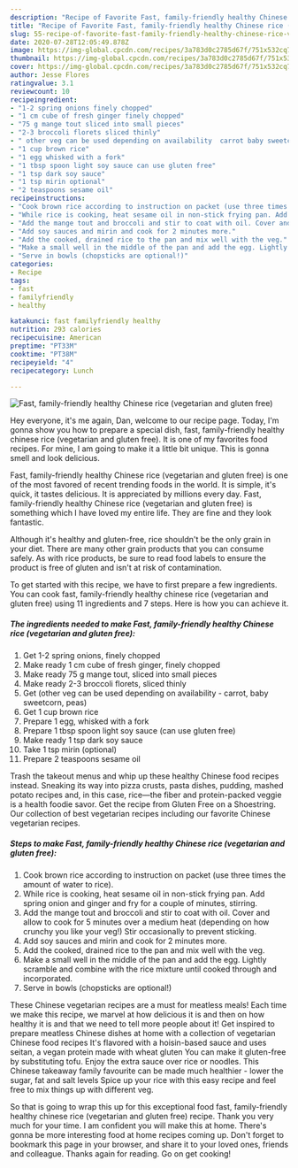 ```yaml
---
description: "Recipe of Favorite Fast, family-friendly healthy Chinese rice (vegetarian and gluten free)"
title: "Recipe of Favorite Fast, family-friendly healthy Chinese rice (vegetarian and gluten free)"
slug: 55-recipe-of-favorite-fast-family-friendly-healthy-chinese-rice-vegetarian-and-gluten-free
date: 2020-07-28T12:05:49.878Z
image: https://img-global.cpcdn.com/recipes/3a783d0c2785d67f/751x532cq70/fast-family-friendly-healthy-chinese-rice-vegetarian-and-gluten-free-recipe-main-photo.jpg
thumbnail: https://img-global.cpcdn.com/recipes/3a783d0c2785d67f/751x532cq70/fast-family-friendly-healthy-chinese-rice-vegetarian-and-gluten-free-recipe-main-photo.jpg
cover: https://img-global.cpcdn.com/recipes/3a783d0c2785d67f/751x532cq70/fast-family-friendly-healthy-chinese-rice-vegetarian-and-gluten-free-recipe-main-photo.jpg
author: Jesse Flores
ratingvalue: 3.1
reviewcount: 10
recipeingredient:
- "1-2 spring onions finely chopped"
- "1 cm cube of fresh ginger finely chopped"
- "75 g mange tout sliced into small pieces"
- "2-3 broccoli florets sliced thinly"
- " other veg can be used depending on availability  carrot baby sweetcorn peas"
- "1 cup brown rice"
- "1 egg whisked with a fork"
- "1 tbsp spoon light soy sauce can use gluten free"
- "1 tsp dark soy sauce"
- "1 tsp mirin optional"
- "2 teaspoons sesame oil"
recipeinstructions:
- "Cook brown rice according to instruction on packet (use three times the amount of water to rice)."
- "While rice is cooking, heat sesame oil in non-stick frying pan. Add spring onion and ginger and fry for a couple of minutes, stirring."
- "Add the mange tout and broccoli and stir to coat with oil. Cover and allow to cook for 5 minutes over a medium heat (depending on how crunchy you like your veg!) Stir occasionally to prevent sticking."
- "Add soy sauces and mirin and cook for 2 minutes more."
- "Add the cooked, drained rice to the pan and mix well with the veg."
- "Make a small well in the middle of the pan and add the egg. Lightly scramble and combine with the rice mixture until cooked through and incorporated."
- "Serve in bowls (chopsticks are optional!)"
categories:
- Recipe
tags:
- fast
- familyfriendly
- healthy

katakunci: fast familyfriendly healthy 
nutrition: 293 calories
recipecuisine: American
preptime: "PT33M"
cooktime: "PT38M"
recipeyield: "4"
recipecategory: Lunch

---
```



![Fast, family-friendly healthy Chinese rice (vegetarian and gluten free)](https://img-global.cpcdn.com/recipes/3a783d0c2785d67f/751x532cq70/fast-family-friendly-healthy-chinese-rice-vegetarian-and-gluten-free-recipe-main-photo.jpg)

Hey everyone, it's me again, Dan, welcome to our recipe page. Today, I'm gonna show you how to prepare a special dish, fast, family-friendly healthy chinese rice (vegetarian and gluten free). It is one of my favorites food recipes. For mine, I am going to make it a little bit unique. This is gonna smell and look delicious.

Fast, family-friendly healthy Chinese rice (vegetarian and gluten free) is one of the most favored of recent trending foods in the world. It is simple, it's quick, it tastes delicious. It is appreciated by millions every day. Fast, family-friendly healthy Chinese rice (vegetarian and gluten free) is something which I have loved my entire life. They are fine and they look fantastic.

Although it&#39;s healthy and gluten-free, rice shouldn&#39;t be the only grain in your diet. There are many other grain products that you can consume safely. As with rice products, be sure to read food labels to ensure the product is free of gluten and isn&#39;t at risk of contamination.


To get started with this recipe, we have to first prepare a few ingredients. You can cook fast, family-friendly healthy chinese rice (vegetarian and gluten free) using 11 ingredients and 7 steps. Here is how you can achieve it.

<!--inarticleads1-->

##### The ingredients needed to make Fast, family-friendly healthy Chinese rice (vegetarian and gluten free):

1. Get 1-2 spring onions, finely chopped
1. Make ready 1 cm cube of fresh ginger, finely chopped
1. Make ready 75 g mange tout, sliced into small pieces
1. Make ready 2-3 broccoli florets, sliced thinly
1. Get  (other veg can be used depending on availability - carrot, baby sweetcorn, peas)
1. Get 1 cup brown rice
1. Prepare 1 egg, whisked with a fork
1. Prepare 1 tbsp spoon light soy sauce (can use gluten free)
1. Make ready 1 tsp dark soy sauce
1. Take 1 tsp mirin (optional)
1. Prepare 2 teaspoons sesame oil


Trash the takeout menus and whip up these healthy Chinese food recipes instead. Sneaking its way into pizza crusts, pasta dishes, pudding, mashed potato recipes and, in this case, rice—the fiber and protein-packed veggie is a health foodie savor. Get the recipe from Gluten Free on a Shoestring. Our collection of best vegetarian recipes including our favorite Chinese vegetarian recipes. 

<!--inarticleads2-->

##### Steps to make Fast, family-friendly healthy Chinese rice (vegetarian and gluten free):

1. Cook brown rice according to instruction on packet (use three times the amount of water to rice).
1. While rice is cooking, heat sesame oil in non-stick frying pan. Add spring onion and ginger and fry for a couple of minutes, stirring.
1. Add the mange tout and broccoli and stir to coat with oil. Cover and allow to cook for 5 minutes over a medium heat (depending on how crunchy you like your veg!) Stir occasionally to prevent sticking.
1. Add soy sauces and mirin and cook for 2 minutes more.
1. Add the cooked, drained rice to the pan and mix well with the veg.
1. Make a small well in the middle of the pan and add the egg. Lightly scramble and combine with the rice mixture until cooked through and incorporated.
1. Serve in bowls (chopsticks are optional!)


These Chinese vegetarian recipes are a must for meatless meals! Each time we make this recipe, we marvel at how delicious it is and then on how healthy it is and that we need to tell more people about it! Get inspired to prepare meatless Chinese dishes at home with a collection of vegetarian Chinese food recipes It&#39;s flavored with a hoisin-based sauce and uses seitan, a vegan protein made with wheat gluten You can make it gluten-free by substituting tofu. Enjoy the extra sauce over rice or noodles. This Chinese takeaway family favourite can be made much healthier - lower the sugar, fat and salt levels Spice up your rice with this easy recipe and feel free to mix things up with different veg. 

So that is going to wrap this up for this exceptional food fast, family-friendly healthy chinese rice (vegetarian and gluten free) recipe. Thank you very much for your time. I am confident you will make this at home. There's gonna be more interesting food at home recipes coming up. Don't forget to bookmark this page in your browser, and share it to your loved ones, friends and colleague. Thanks again for reading. Go on get cooking!
